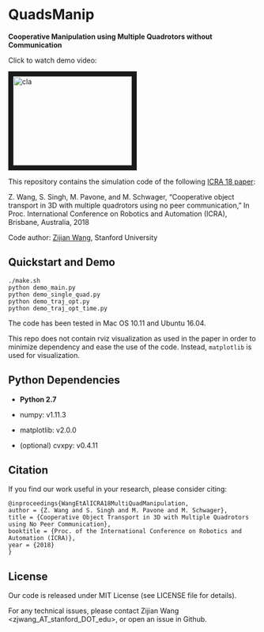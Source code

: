 # QuadsManip

**Cooperative Manipulation using Multiple Quadrotors without Communication**

Click to watch demo video:

<a href="https://www.youtube.com/embed/MYOgharJuoY" target="_blank"><img src="https://img.youtube.com/vi/MYOgharJuoY/0.jpg" 
alt="cla" width="240" height="180" border="10" /></a>

This repository contains the simulation code of the following <a href="https://msl.stanford.edu/sites/default/files/wang.singh_.pavone.ea_.icra18.pdf" target="_blank">ICRA 18 paper</a>:

Z. Wang, S. Singh, M. Pavone, and M. Schwager, “Cooperative object transport in 3D with multiple quadrotors using no peer communication,” In Proc. International Conference on Robotics and Automation (ICRA), Brisbane, Australia, 2018


Code author: <a href="http://web.stanford.edu/~zjwang/" target="_blank">Zijian Wang</a>, Stanford University


## Quickstart and Demo

```
./make.sh
python demo_main.py
python demo_single_quad.py
python demo_traj_opt.py
python demo_traj_opt_time.py
```

The code has been tested in Mac OS 10.11 and Ubuntu 16.04.

This repo does not contain rviz visualization as used in the paper in order to minimize dependency and ease the use of the code. Instead, `matplotlib` is used for visualization.


## Python Dependencies
- **Python 2.7**

- numpy: v1.11.3

- matplotlib: v2.0.0

- (optional) cvxpy: v0.4.11


## Citation

If you find our work useful in your research, please consider citing:

    @inproceedings{WangEtAlICRA18MultiQuadManipulation,
    author = {Z. Wang and S. Singh and M. Pavone and M. Schwager}, 
    title = {Cooperative Object Transport in 3D with Multiple Quadrotors using No Peer Communication},
    booktitle = {Proc. of the International Conference on Robotics and Automation (ICRA)},
    year = {2018}
    }

## License

Our code is released under MIT License (see LICENSE file for details).

For any technical issues, please contact Zijian Wang <zjwang_AT_stanford_DOT_edu>, or open an issue in Github.
